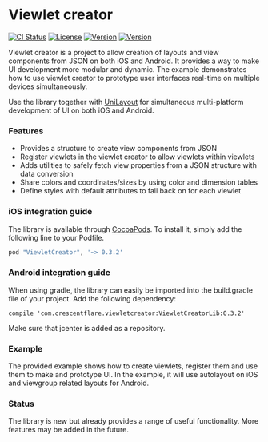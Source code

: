 # Viewlet creator

[![CI Status](http://img.shields.io/travis/crescentflare/ViewletCreator.svg?style=flat)](https://travis-ci.org/crescentflare/ViewletCreator)
[![License](https://img.shields.io/cocoapods/l/ViewletCreator.svg?style=flat)](http://cocoapods.org/pods/ViewletCreator)
[![Version](https://img.shields.io/cocoapods/v/ViewletCreator.svg?style=flat)](http://cocoapods.org/pods/ViewletCreator)
[![Version](https://img.shields.io/bintray/v/crescentflare/maven/ViewletCreatorLib.svg?style=flat)](https://bintray.com/crescentflare/maven/ViewletCreatorLib)

Viewlet creator is a project to allow creation of layouts and view components from JSON on both iOS and Android. It provides a way to make UI development more modular and dynamic. The example demonstrates how to use viewlet creator to prototype user interfaces real-time on multiple devices simultaneously.

Use the library together with [UniLayout](https://github.com/crescentflare/UniLayout) for simultaneous multi-platform development of UI on both iOS and Android.


### Features

* Provides a structure to create view components from JSON
* Register viewlets in the viewlet creator to allow viewlets within viewlets
* Adds utilities to safely fetch view properties from a JSON structure with data conversion
* Share colors and coordinates/sizes by using color and dimension tables
* Define styles with default attributes to fall back on for each viewlet


### iOS integration guide

The library is available through [CocoaPods](http://cocoapods.org). To install it, simply add the following line to your Podfile.

```ruby
pod "ViewletCreator", '~> 0.3.2'
```


### Android integration guide

When using gradle, the library can easily be imported into the build.gradle file of your project. Add the following dependency:

```
compile 'com.crescentflare.viewletcreator:ViewletCreatorLib:0.3.2'
```

Make sure that jcenter is added as a repository.


### Example

The provided example shows how to create viewlets, register them and use them to make and prototype UI. In the example, it will use autolayout on iOS and viewgroup related layouts for Android.


### Status

The library is new but already provides a range of useful functionality. More features may be added in the future.
